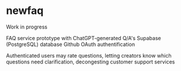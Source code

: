 # newfaq

Work in progress

FAQ service prototype with ChatGPT-generated Q/A's
Supabase (PostgreSQL) database
Github OAuth authentification

Authenticated users may rate questions, letting creators know which questions need clarification, decongesting customer support services
